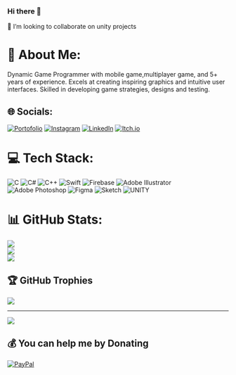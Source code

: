 ### Hi there 👋

<!--
**winnerinsanjaya/winnerinsanjaya** is a ✨ _special_ ✨ repository because its `README.md` (this file) appears on your GitHub profile.

Here are some ideas to get you started:

- 🔭 I’m currently working on ...
- 🌱 I’m currently learning ...
- 👯 I’m looking to collaborate on ...
- 🤔 I’m looking for help with ...
- 💬 Ask me about ...
- 📫 How to reach me: ...
- 😄 Pronouns: ...
- ⚡ Fun fact: ...
-->
👯 I’m looking to collaborate on unity projects
# 💫 About Me:
Dynamic Game Programmer with mobile game,multiplayer game, and 5+ years of experience. Excels at creating inspiring graphics and intuitive user interfaces. Skilled in developing game strategies, designs and testing.


## 🌐 Socials:
[![Portofolio](https://img.shields.io/badge/Portofolio_Website-%23000000.svg?logo=Safari&logoColor=white)](https://https://winnerinsanjaya1.wixsite.com/portofolio) [![Instagram](https://img.shields.io/badge/Instagram-%23E4405F.svg?logo=Instagram&logoColor=white)](https://instagram.com/winnernsnjy) [![LinkedIn](https://img.shields.io/badge/LinkedIn-%230077B5.svg?logo=linkedin&logoColor=white)](https://linkedin.com/in/winnerinsanjaya) [![Itch.io](https://img.shields.io/badge/Itch.io-%23E60023.svg?logo=itch.io&logoColor=white)](https://linkedin.com/in/winnerinsanjaya)

# 💻 Tech Stack:
![C](https://img.shields.io/badge/c-%2300599C.svg?style=for-the-badge&logo=c&logoColor=white) ![C#](https://img.shields.io/badge/c%23-%23239120.svg?style=for-the-badge&logo=c-sharp&logoColor=white) ![C++](https://img.shields.io/badge/c++-%2300599C.svg?style=for-the-badge&logo=c%2B%2B&logoColor=white) ![Swift](https://img.shields.io/badge/swift-F54A2A?style=for-the-badge&logo=swift&logoColor=white) ![Firebase](https://img.shields.io/badge/firebase-%23039BE5.svg?style=for-the-badge&logo=firebase) ![Adobe Illustrator](https://img.shields.io/badge/adobeillustrator-%23FF9A00.svg?style=for-the-badge&logo=adobeillustrator&logoColor=white) ![Adobe Photoshop](https://img.shields.io/badge/adobephotoshop-%2331A8FF.svg?style=for-the-badge&logo=adobephotoshop&logoColor=white) 	![Figma](https://img.shields.io/badge/figma-%23F24E1E.svg?style=for-the-badge&logo=figma&logoColor=white) ![Sketch](https://img.shields.io/badge/Sketch-FFB387?style=for-the-badge&logo=sketch&logoColor=black) ![UNITY](https://img.shields.io/badge/Unity-%2320232a.svg?style=for-the-badge&logo=unity&logoColor=white)
# 📊 GitHub Stats:
![](https://github-readme-stats.vercel.app/api?username=winnerinsanjaya&theme=tokyonight&hide_border=true&include_all_commits=false&count_private=false)<br/>
![](https://github-readme-streak-stats.herokuapp.com/?user=winnerinsanjaya&theme=tokyonight&hide_border=true)<br/>
![](https://github-readme-stats.vercel.app/api/top-langs/?username=winnerinsanjaya&theme=tokyonight&hide_border=true&include_all_commits=false&count_private=false&layout=compact)

## 🏆 GitHub Trophies
![](https://github-profile-trophy.vercel.app/?username=winnerinsanjaya&theme=discord&no-frame=false&no-bg=true&margin-w=4)

---
[![](https://visitcount.itsvg.in/api?id=winnerinsanjaya&icon=0&color=0)](https://visitcount.itsvg.in)

  ## 💰 You can help me by Donating
  [![PayPal](https://img.shields.io/badge/PayPal-00457C?style=for-the-badge&logo=paypal&logoColor=white)](https://paypal.me/winnerinsanjaya) 
